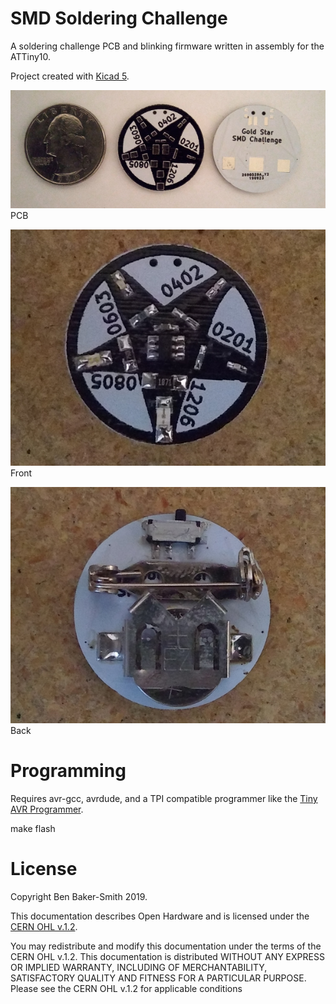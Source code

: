 # SMD Soldering Challenge

A soldering challenge PCB and blinking firmware written in assembly for
the ATTiny10.

Project created with [Kicad 5](http://www.kicad-pcb.org).

![UCP PCB](/images/smd-pcb.jpg)\
PCB

![UCP front](/images/smd-front.jpg)\
Front

![UCP PCB](/images/smd-back.jpg)\
Back

# Programming

Requires avr-gcc, avrdude, and a TPI compatible programmer like the [Tiny
AVR Programmer](https://www.sparkfun.com/products/11801).

  make flash

# License

Copyright Ben Baker-Smith 2019.

This documentation describes Open Hardware and is licensed under the
[CERN OHL v.1.2](/LICENSE.TXT).

You may redistribute and modify this documentation under the terms of the
CERN OHL v.1.2. This documentation is distributed
WITHOUT ANY EXPRESS OR IMPLIED WARRANTY, INCLUDING OF
MERCHANTABILITY, SATISFACTORY QUALITY AND FITNESS FOR A
PARTICULAR PURPOSE. Please see the CERN OHL v.1.2 for applicable
conditions
